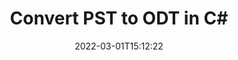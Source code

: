 ---
############################# Static ############################
layout: "auto-gen-conversion"
date: 2022-03-01T15:12:22
draft: false
otherformats: bmp dcm emf emz epub gif ico jp2 jpeg jpg pdf png psb psd svg svgz tex tga tif tiff webp wmf wmz xps
breadcrumb: PST to ODT in C#

############################# Head ############################
head_title: "PST to ODT Converter in C#"
head_description: "Convert PST to ODT in .NET using a few lines of code. Use the GroupDocs Document Conversion API to convert over 160 file formats."

############################# Header ############################
title: "Convert PST to ODT in C#"
description: "PST to ODT conversion with a few lines of .NET code"
bg_image: "https://cms.admin.containerize.com/templates/aspose/App_Themes/V3/images/bg/header1.png"
bg_overlay: false
button:
    enable: true

############################# SubMenu ############################
submenu:
    enable: true

    left:
        img_alt: "GroupDocs.Conversion for .NET"
        image: "https://cms.admin.containerize.com/templates/groupdocs/images/product-logos/90x90-noborder/groupdocs-conversion-net.png"
        product: "GroupDocs.Conversion"
        platform: ".NET"

    

############################# About ############################
about:
    enable: true
    title: "About GroupDocs.Conversion для .NET API"
    content: |
        [GroupDocs.Conversion for .NET](https://products.groupdocs.com/conversion/net/) can be used to convert Microsoft Word, Excel, PowerPoint, PDF, Visio and other formats. GroupDocs.Conversion is a standalone API that is suitable for back-end and internal systems where high performance is required. It does not depend on any software such as Microsoft or Open Office.
    

overview:
    enable: true
    content: |
        Convert your PST files to ODT in .NET easily. You can use just a couple of C# code lines in any platform of your choice like - Windows, Linux, macOS.
        You can try PST to ODT conversion for free and evaluate conversion results quality.
        Along with simple file conversion scenarios you can try more advanced options for loading source PST file and for saving output ODT result. 
        
        For example, for the source PST file you may use the following load options:

        * auto-detect file format;
        * specify password for protected files (if file format supports it);
        * replace missing fonts to preserve document appearance.
        
        There are also advanced convert options for the ODT file:

        * convert specific document page or page range;
        * add a watermark to the converted ODT file.

        Once conversion is completed you can save your ODT file to the local file path or any third-party storage like FTP, Amazon S3, Google Drive, Dropbox etc.
        Please note - to convert PST to ODT there is no need for any additional software installed - like MS Office, Open Office, Adobe Acrobat Reader etc. 


############################# Steps ############################
steps:
    enable: true
    title_left: "Steps to convert PST to ODT in C#"
    content_left: |
        [GroupDocs.Conversion](https://products.groupdocs.com/conversion/net/) makes it easy for developers to convert a PST file to ODT with a few lines of code.

        * Create an instance of the Converter class and provide the file PST with the full path
        * Create and set ConvertOptions for ODT type.
        * Call the Converter.Convert method and pass the full path and format (ODT) as a parameter
        
    title_right: "System Requirements"
    content_right: |
        Basic conversion with GroupDocs.Conversion for .NET can be done in just a few simple steps. Our APIs are supported on all major platforms and operating systems. Before executing the code below, make sure you have the following prerequisites installed on your system.

        * Operating systems: Microsoft Windows, Linux, MacOS
        * Development environments: Microsoft Visual Studio, Xamarin, MonoDevelop
        * Frameworks: .NET Framework, .NET Standard, .NET Core, Mono
        * Get the latest GroupDocs.Conversion for .NET from [Nuget](https://www.nuget.org/packages/groupdocs.conversion)
        
    code: |
        ```cs
        // Load PST file
        var converter = new GroupDocs.Conversion.Converter("template.pst");
        // Set conversion parameters for ODT format
        var convertOptions = converter.GetPossibleConversions()["odt"].ConvertOptions;
        // Convert to ODT format
        converter.Convert("output.odt", convertOptions);        
        ```
        
demos:
    enable: true
    title: "PST to ODT Live Demo"
    content: |
       Convert PST to ODT now by visiting the [GroupDocs.Conversion App](https://products.groupdocs.app/conversion/family) website. Online demo has the following advantages
          

more_formats:
    enable: true
    title: "Other supported transformations PST"
    content: "You can also convert PST to many other file formats. Please see the list below."
       
       
back_to_top:
    enable: true
---